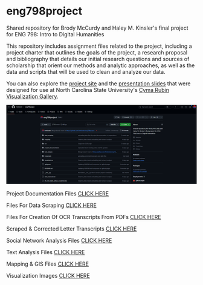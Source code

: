 # eng798project
Shared repository for Brody McCurdy and Haley M. Kinsler's final project for ENG 798: Intro to Digital Humanities

This repository includes assignment files related to the project, including a project charter that outlines the goals of the project, a research proposal and bibliography that details our initial research questions and sources of scholarship that orient our methods and analytic approaches, as well as the data and scripts that will be used to clean and analyze our data.

You can also explore the [project site](https://sites.google.com/ncsu.edu/eng798projectsite/home) and the [presentation slides](https://docs.google.com/presentation/d/1Uhs8tCPUKEjfBnFDwYiXShDc-JGFGYKlU8mRHulSS7o/edit?usp=sharing) that were designed for use at North Carolina State University's [Cyma Rubin Visualization Gallery](https://www.lib.ncsu.edu/spaces/cyma-rubin-visualization-gallery).

![Screenshot of the repository page for the GitHub repository that was developed for this project](/site_design/assets/respository_screenshot.png)

Project Documentation Files [CLICK HERE](https://github.com/hmkinsler/eng798project/tree/main/project_documentation)

Files For Data Scraping [CLICK HERE](https://github.com/hmkinsler/eng798project/tree/main/data_scraping)

Files For Creation Of OCR Transcripts From PDFs [CLICK HERE](https://github.com/hmkinsler/eng798project/tree/main/ocr)

Scraped & Corrected Letter Transcripts [CLICK HERE](https://github.com/hmkinsler/eng798project/tree/main/transcripts)

Social Network Analysis Files [CLICK HERE](https://github.com/hmkinsler/eng798project/tree/main/data_scraping)

Text Analysis Files [CLICK HERE](https://github.com/hmkinsler/eng798project/tree/main/text_analysis)

Mapping & GIS Files [CLICK HERE](https://github.com/hmkinsler/eng798project/tree/main/mapping)

Visualization Images [CLICK HERE](https://github.com/hmkinsler/eng798project/tree/main/visualizations)
